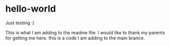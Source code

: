 # hello-world
Just testing :)

This is what I am adding to the readme file:
I would like to thank my parents for getting me here.
this is a code I am adding to the main brance.
